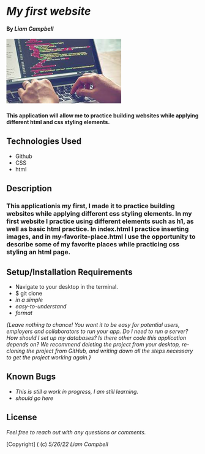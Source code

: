 # _My first website_

#### By _**Liam Campbell**_  

![A coding pic](img/code.jpeg)

#### This application will allow me to practice building websites while applying different html and css styling elements.

## Technologies Used

* Github
* CSS
* html


## Description

### This applicationis my first, I made it to practice building websites while applying different css styling elements. In my first website I practice using different elements such as h1, as well as basic html practice. In index.html I practice inserting images, and in my-favorite-place.html I use the opportunity to describe some of my favorite places while practicing css styling an html page.

## Setup/Installation Requirements

* Navigate to your desktop in the terminal. 
* $ git clone 
* _in a simple_
* _easy-to-understand_
* _format_

_{Leave nothing to chance! You want it to be easy for potential users, employers and collaborators to run your app. Do I need to run a server? How should I set up my databases? Is there other code this application depends on? We recommend deleting the project from your desktop, re-cloning the project from GitHub, and writing down all the steps necessary to get the project working again.}_

## Known Bugs

* _This is still a work in progress, I am still learning._
* _should go here_

## License

_Feel free to reach out with any questions or comments._

[Copyright] ( (c) _5/26/22_ _Liam Campbell_
